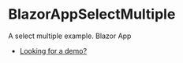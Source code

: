 # BlazorAppSelectMultiple
A select multiple example. Blazor App
- [Looking for a demo?](https://acernuda.com/selector-multiple-blazor)
